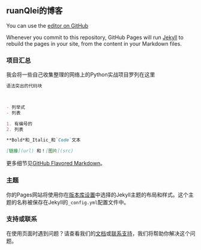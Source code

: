 ## ruanQlei的博客

You can use the [editor on GitHub](https://github.com/ruanQlei/ruanQlei.github.io/edit/main/docs/index.md)   

Whenever you commit to this repository, GitHub Pages will run [Jekyll](https://jekyllrb.com/) to rebuild the pages in your site, from the content in your Markdown files.

### 项目汇总

我会将一些自己收集整理的网络上的Python实战项目罗列在这里

```markdown
语法突出的代码块



- 列举式
- 列表

1. 有编号的
2. 列表

**Bold*和_Italic_和`Code`文本

[链接](url) 和！[图片](src)
```

更多细节见[GitHub Flavored Markdown](https://guides.github.com/features/mastering-markdown/)。

### 主题

你的Pages网站将使用你在[版本库设置](https://github.com/ruanQlei/ruanQlei.github.io/settings/pages)中选择的Jekyll主题的布局和样式。这个主题的名称被保存在Jekyll的`_config.yml`配置文件中。

### 支持或联系

在使用页面时遇到问题？请查看我们的[文档](https://docs.github.com/categories/github-pages-basics/)或[联系支持](https://support.github.com/contact)，我们将帮助你解决这个问题。

